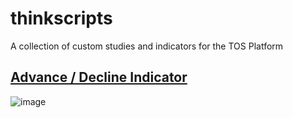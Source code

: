 # thinkscripts
A collection of custom studies and indicators for the TOS Platform

## [Advance / Decline Indicator](https://github.com/adamkirkwood/thinkscripts/tree/main/advance-decline-indicator)
![image](https://user-images.githubusercontent.com/52746/119368234-9e64ed80-bc67-11eb-8194-f5b6b6fa6a37.png)

